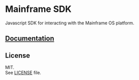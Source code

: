 # Mainframe SDK

Javascript SDK for interacting with the Mainframe OS platform.

## [Documentation](https://docs.mainframeos.com/docs/sdk)

## License

MIT.\
See [LICENSE](LICENSE) file.
